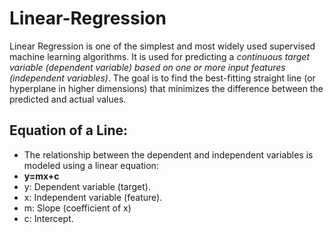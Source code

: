 # Linear-Regression
Linear Regression is one of the simplest and most widely used supervised machine learning algorithms. It is used for predicting a *continuous target variable (dependent variable) based on one or more input features (independent variables)*. The goal is to find the best-fitting straight line (or hyperplane in higher dimensions) that minimizes the difference between the predicted and actual values.

## Equation of a Line:
- The relationship between the dependent and independent variables is modeled using a linear equation:
- **y=mx+c**
- y: Dependent variable (target).
- x: Independent variable (feature).
- m: Slope (coefficient of x)
- c: Intercept.

